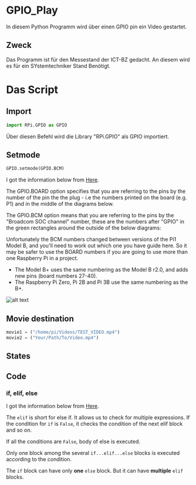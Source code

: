 # GPIO_Play
In diesem Python Programm wird über einen GPIO pin ein Video gestartet. 
## Zweck
Das Programm ist für den Messestand der ICT-BZ gedacht. An diesem wird es für ein SYstemtechniker Stand Benötigt. 

# Das Script
## Import
```python
import RPi.GPIO as GPIO
```
Über diesen Befehl wird die Library "RPi.GPIO" als GPIO importiert. 
## Setmode
```python
GPIO.setmode(GPIO.BCM)
```
I got the information below from [Here](https://raspberrypi.stackexchange.com/questions/12966/what-is-the-difference-between-board-and-bcm-for-gpio-pin-numbering).

The GPIO.BOARD option specifies that you are referring to the pins by the number of the pin the the plug - i.e the numbers printed on the board (e.g. P1) and in the middle of the diagrams below.

The GPIO.BCM option means that you are referring to the pins by the "Broadcom SOC channel" number, these are the numbers after "GPIO" in the green rectangles around the outside of the below diagrams:

Unfortunately the BCM numbers changed between versions of the Pi1 Model B, and you'll need to work out which one you have guide here. So it may be safer to use the BOARD numbers if you are going to use more than one Raspberry Pi in a project.

- The Model B+ uses the same numbering as the Model B r2.0, and adds new pins (board numbers 27-40).
- The Raspberry Pi Zero, Pi 2B and Pi 3B use the same numbering as the B+.

![alt text][GPIO_Pins]

[GPIO_Pins]: https://hackster.imgix.net/uploads/attachments/218603/6sQiFTKXhZptFiGnPlsc.png "GPIO_Pins_Raspberry Pi3"
## Movie destination
```python
movie1 = ("/home/pi/Videos/TEST_VIDEO.mp4")
movie2 = ("Your/Path/To/Video.mp4")
```
## States

## Code
### if, elif, else
I got the information below from [Here](https://www.programiz.com/python-programming/if-elif-else).

The ``` elif ``` is short for else if. It allows us to check for multiple expressions. If the condition for ```if``` is ```False```, it checks the condition of the next elif block and so on.

If all the conditions are ```False```, body of else is executed.

Only one block among the several ```if...elif...else``` blocks is executed according to the condition.

The ```if``` block can have only __one__ ```else``` block. But it can have __multiple__ ```elif``` blocks.